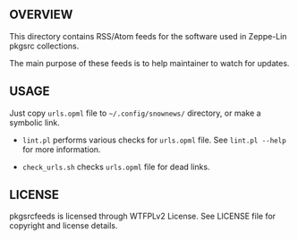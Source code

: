 OVERVIEW
--------
This directory contains RSS/Atom feeds for the software used in
Zeppe-Lin pkgsrc collections.

The main purpose of these feeds is to help maintainer to watch for
updates.


USAGE
-----

Just copy `urls.opml` file to `~/.config/snownews/` directory, or
make a symbolic link.

- `lint.pl` performs various checks for `urls.opml` file.
  See `lint.pl --help` for more information.

- `check_urls.sh` checks `urls.opml` file for dead links.


LICENSE
-------
pkgsrcfeeds is licensed through WTFPLv2 License.
See LICENSE file for copyright and license details.
